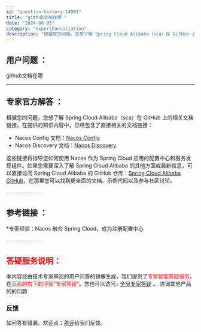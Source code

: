 ```yaml
---
id: "question-history-14981"
title: "github文档在哪 "
date: "2024-06-05"
category: "expertConsultation"
description: "根据您的问题，您想了解 Spring Cloud Alibaba（sca）在 GitHub 上的相关文档链接。在提供的知识内容中，已经包含了直接相关的文档链接：- Nacos Config 文档：[Nacos Config](https://github.com/spring-cloud-incub"
---
```


## 用户问题 ： 
 github文档在哪  

---------------
## 专家官方解答 ：

根据您的问题，您想了解 Spring Cloud Alibaba（sca）在 GitHub 上的相关文档链接。在提供的知识内容中，已经包含了直接相关的文档链接：

- Nacos Config 文档：[Nacos Config](https://github.com/spring-cloud-incubator/spring-cloud-alibaba/wiki/Nacos-config)
- Nacos Discovery 文档：[Nacos Discovery](https://github.com/spring-cloud-incubator/spring-cloud-alibaba/wiki/Nacos-discovery)

这些链接将指导您如何使用 Nacos 作为 Spring Cloud 应用的配置中心和服务发现组件。如果您需要深入了解 Spring Cloud Alibaba 的其他方面或最新信息，可以直接访问 Spring Cloud Alibaba 的 GitHub 仓库：[Spring Cloud Alibaba GitHub](https://github.com/alibaba/spring-cloud-alibaba)，在那里您可以找到更全面的文档、示例代码以及参与社区讨论。


<font color="#949494">---------------</font> 


## 参考链接 ：

*专家经验：Nacos 融合 Spring Cloud，成为注册配置中心 


 <font color="#949494">---------------</font> 
 


## <font color="#FF0000">答疑服务说明：</font> 

本内容经由技术专家审阅的用户问答的镜像生成，我们提供了<font color="#FF0000">专家智能答疑服务</font>，在<font color="#FF0000">页面的右下的浮窗”专家答疑“</font>。您也可以访问 : [全局专家答疑](https://opensource.alibaba.com/chatBot) 。 咨询其他产品的的问题

### 反馈
如问答有错漏，欢迎点：[差评](https://ai.nacos.io/user/feedbackByEnhancerGradePOJOID?enhancerGradePOJOId=15086)给我们反馈。
